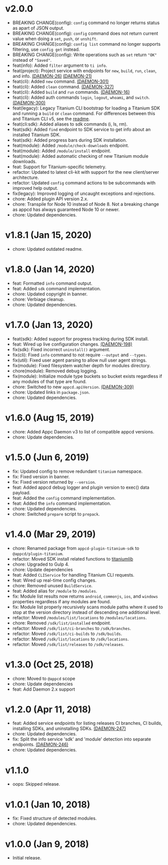 # v2.0.0

 * BREAKING CHANGE(config): `config` command no longer returns status as apart of JSON output.
 * BREAKING CHANGE(config): `config` command does not return current value when doing a `set`,
   `push`, or `unshift`.
 * BREAKING CHANGE(config): `config list` command no longer supports filtering, use `config get`
   instead.
 * BREAKING CHANGE(config): Write operations such as `set` return `"OK"` instead of `"Saved"`.
 * feat(info): Added `filter` argument to `ti info`.
 * feat(project): Project service with endpoints for `new`, `build`, `run`, `clean`, and info.
   [(DAEMON-26)](https://jira.appcelerator.org/browse/DAEMON-26)
   [(DAEMON-21)](https://jira.appcelerator.org/browse/DAEMON-21)
 * feat(cli): Added `new` command. [(DAEMON-301)](https://jira.appcelerator.org/browse/DAEMON-301)
 * feat(cli): Added `clean` command.
   [(DAEMON-327)](https://jira.appcelerator.org/browse/DAEMON-327)
 * feat(cli): Added `build` and `run` commands.
   [(DAEMON-16)](https://jira.appcelerator.org/browse/DAEMON-16)
 * feat(cli): Added auth commands `login`, `logout`, `whoami`, and `switch`.
   [(DAEMON-300)](https://jira.appcelerator.org/browse/DAEMON-300)
 * feat(legacy): Legacy Titanium CLI bootstrap for loading a Titanium SDK and running a `build` or
   `clean` command. For differences between this and Titanium CLI v5, see the
   [readme](https://github.com/appcelerator/appcd-plugin-titanium/blob/master/src/legacy/README.md).
 * feat(cli:sdk): Added aliases to sdk commands (i, ls, rm).
 * feat(sdk): Added `find` endpoint to SDK service to get info about an installed Titanium SDK.
 * feat(sdk): Added progress bars during SDK installation.
 * feat(module): Added `/module/check-downloads` endpoint.
 * feat(module): Added `/module/install` endpoint.
 * feat(module): Added automatic checking of new Titanium module downloads.
 * feat: Support for Titanium-specific telemetry.
 * refactor: Updated to latest cli-kit with support for the new client/server architecture.
 * refactor: Updated `config` command actions to be subcommands with improved help output.
 * fix(legacy): Improved logging of uncaught exceptions and rejections.
 * chore: Added plugin API version 2.x.
 * chore: Transpile for Node 10 instead of Node 8. Not a breaking change as appcd has always
   guaranteed Node 10 or newer.
 * chore: Updated dependencies.

# v1.8.1 (Jan 15, 2020)

 * chore: Updated outdated readme.

# v1.8.0 (Jan 14, 2020)

 * feat: Formatted `info` command output.
 * feat: Added `sdk` command implementation.
 * chore: Updated copyright in banner.
 * chore: Verbiage cleanup.
 * chore: Updated dependencies.

# v1.7.0 (Jan 13, 2020)

 * feat(sdk): Added support for progress tracking during SDK install.
 * feat: Wired up live configuration changes.
   [(DAEMON-198)](https://jira.appcelerator.org/browse/DAEMON-198)
 * fix(sdk): Fixed incorrect `uninstall()` argument.
 * fix(cli): Fixed `info` command to not require `--output` and `--types`.
 * fix(util): Fixed user agent parsing to allow null user agent strings.
 * fix(module): Fixed filesystem watcher depth for modules directory.
 * chore(module): Removed debug logging.
 * fix(module): Initialize module type buckets so bucket exists regardless if any modules of that
   type are found.
 * chore: Switched to new `appcd.apiVersion`.
   [(DAEMON-309)](https://jira.appcelerator.org/browse/DAEMON-309)
 * chore: Updated links in `package.json`.
 * chore: Updated dependencies.

# v1.6.0 (Aug 15, 2019)

 * chore: Added Appc Daemon v3 to list of compatible appcd versions.
 * chore: Update dependencies.

# v1.5.0 (Jun 6, 2019)

 * fix: Updated config to remove redundant `titanium` namespace.
 * fix: Fixed version in banner.
 * fix: Fixed version returned by `--version`.
 * feat: Added appcd debug logger and plugin version to exec() data payload.
 * feat: Added the `config` command implementation.
 * feat: Added the `info` command implementation.
 * chore: Updated dependencies.
 * chore: Switched `prepare` script to `prepack`.

# v1.4.0 (Mar 29, 2019)

 * chore: Renamed package from `appcd-plugin-titanium-sdk` to `@appcd/plugin-titanium`.
 * refactor: Moved SDK install related functions to
   [titaniumlib](https://www.npmjs.com/package/titaniumlib)
 * chore: Upgraded to Gulp 4.
 * chore: Update dependencies
 * feat: Added `CLIService` for handling Titanium CLI requests.
 * feat: Wired up real-time config changes.
 * chore: Removed unused `BuildService`.
 * feat: Added alias for `/module` to `/modules`.
 * fix: Module list results now returns `android`, `commonjs`, `ios`, and `windows` properties
   regardless if any modules are found.
 * fix: Module list properly recursively scans module paths where it used to stop at the version
   directory instead of descending one additional level.
 * refactor: Moved `/modules/list/locations` to `/modules/locations`.
 * chore: Removed `/sdk/list/installed` endpoint.
 * refactor: Moved `/sdk/list/ci-branches` to `/sdk/branches`.
 * refactor: Moved `/sdk/list/ci-builds` to `/sdk/builds`.
 * refactor: Moved `/sdk/list/locations` to `/sdk/locations`.
 * refactor: Moved `/sdk/list/releases` to `/sdk/releases`.

# v1.3.0 (Oct 25, 2018)

 * chore: Moved to `@appcd` scope
 * chore: Update dependencies
 * feat: Add Daemon 2.x support

# v1.2.0 (Apr 11, 2018)

 * feat: Added service endpoints for listing releases CI branches, CI builds, installing SDKs, and
   uninstalling SDKs.
   [(DAEMON-247)](https://jira.appcelerator.org/browse/DAEMON-247)
 * chore: Updated dependencies.
 * fix: Split the info service 'sdk' and 'module' detection into separate endpoints.
   [(DAEMON-246)](https://jira.appcelerator.org/browse/DAEMON-246)
 * chore: Updated dependencies.

# v1.1.0

 * oops: Skipped release.

# v1.0.1 (Jan 10, 2018)

 * fix: Fixed structure of detected modules.
 * chore: Updated dependencies.

# v1.0.0 (Jan 9, 2018)

 * Initial release.
